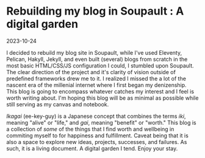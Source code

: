 # Rebuilding my blog in Soupault : A digital garden

<time id = "post-date">2023-10-24</time>

<p id="post-excerpt">
I decided to rebuild my blog site in Soupault, while I've used Eleventy, Pelican, Hakyll, Jekyll, and even built (several) blogs from scratch in the most basic HTML/CSS/JS configuration I could, I stumbled upon Soupault. The clear direction of the project and it's clarity of vision outside of predefined frameworks drew me to it. I realized I missed the a lot of the nascent era of the millenial internet where I first began my denizenship. This blog is going to encompass  whatever catches my interest and I feel is worth writing about. I'm hoping this blog will be as minimal as possible while still serving as my canvas and notebook.
</p>

*Ikagai* (ee-key-guy) is a Japanese concept that combines the terms *iki*, meaning "alive" or "life," and *gai*, meaning "benefit" or "worth." This blog is a collection of *some* of the things that I find worth and wellbeing in commiting myself to for  happiness and fulfillment. Caveat being that it is also a space to explore new ideas, projects, successes, and failures. As such, it is a living document. A digital garden I tend. Enjoy your stay.




